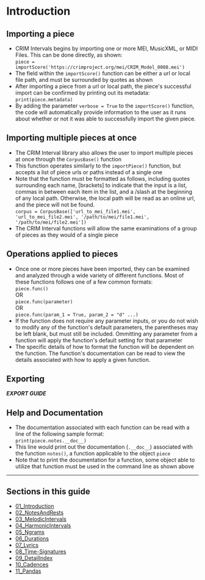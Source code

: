 # Introduction

## Importing a piece

  * CRIM Intervals begins by importing one or more MEI, MusicXML, or MIDI Files. This can be done directly, as shown:  
`piece = importScore('https://crimproject.org/mei/CRIM_Model_0008.mei')`
  * The field within the `importScore()` function can be either a url or local file path, and must be surrounded by quotes as shown  
  * After importing a piece from a url or local path, the piece's successful import can be confirmed by printing out its metadata:   
`print(piece.metadata)`  
  * By adding the parameter `verbose = True` to the `importScore()` function, the code will automatically provide information to the user as it runs about whether or not it was able to successfully import the given piece.  

## Importing multiple pieces at once

  * The CRIM Interval library also allows the user to import multiple pieces at once through the `CorpusBase()` function  
  * This function operates similarly to the `importPiece()` function, but accepts a list of piece urls or paths instead of a single one  
  * Note that the function must be formatted as follows, including quotes surrounding each name, [brackets] to indicate that the input is a list, commas in between each item in the list, and a /slash at the beginning of any local path. Otherwise, the local path will be read as an online url, and the piece will not be found.  
`corpus = CorpusBase(['url_to_mei_file1.mei', 'url_to_mei_file2.mei', '/path/to/mei/file1.mei', '/path/to/mei/file2.mei'])`  
  * The CRIM Interval functions will allow the same examinations of a group of pieces as they would of a single piece  

## Operations applied to pieces
  * Once one or more pieces have been imported, they can be examined and analyzed through a wide variety of different functions. Most of these functions follows one of a few common formats:  
`piece.func()`  
OR  
`piece.func(parameter)`  
OR  
`piece.func(param_1 = True, param_2 = "d" ...)`  
  * If the function does not require any parameter inputs, or you do not wish to modify any of the function's default parameters, the parentheses may be left blank, but must still be included. Ommitting any parameter from a function will apply the function's default setting for that parameter  
  * The specific details of how to format the function will be dependent on the function. The function's documentation can be read to view the details associated with how to apply a given function.  

## Exporting  

***EXPORT GUIDE***
 
## Help and Documentation

  * The documentation associated with each function can be read with a line of the following sample format:  
`print(piece.notes.__doc__)`
  * This line would print out the documentation (`.__doc__`) associated with the function `notes()`, a function applicable to the object `piece`
  * Note that to print the documentation for a function, some object able to utilize that function must be used in the command line as shown above

-----

## Sections in this guide

  * [01_Introduction](01_Introduction.md)
  * [02_NotesAndRests](02_NotesAndRests.md)
  * [03_MelodicIntervals](03_MelodicIntervals.md)
  * [04_HarmonicIntervals](04_HarmonicIntervals.md)
  * [05_Ngrams](05_Ngrams.md)
  * [06_Durations](06_Durations.md)
  * [07_Lyrics](07_Lyrics.md)
  * [08_Time-Signatures](08_TimeSignatures.md)
  * [09_DetailIndex](09_DetailIndex.md)
  * [10_Cadences](10_Cadences.md)
  * [11_Pandas](11_Pandas.md)